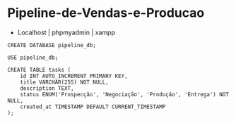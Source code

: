 # Pipeline-de-Vendas-e-Producao

- Localhost | phpmyadmin | xampp

```mysql
CREATE DATABASE pipeline_db;

USE pipeline_db;

CREATE TABLE tasks (
    id INT AUTO_INCREMENT PRIMARY KEY,
    title VARCHAR(255) NOT NULL,
    description TEXT,
    status ENUM('Prospecção', 'Negociação', 'Produção', 'Entrega') NOT NULL,
    created_at TIMESTAMP DEFAULT CURRENT_TIMESTAMP
);
```
